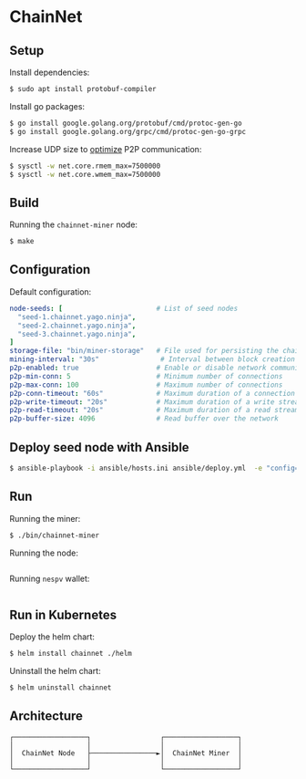 # ChainNet
## Setup
Install dependencies: 
```bash
$ sudo apt install protobuf-compiler 
```

Install go packages: 
```bash
$ go install google.golang.org/protobuf/cmd/protoc-gen-go
$ go install google.golang.org/grpc/cmd/protoc-gen-go-grpc
```

Increase UDP size to [optimize](https://github.com/quic-go/quic-go/wiki/UDP-Buffer-Sizes) P2P communication:  
```bash
$ sysctl -w net.core.rmem_max=7500000
$ sysctl -w net.core.wmem_max=7500000
```
## Build
Running the `chainnet-miner` node:
```bash
$ make
```

## Configuration
Default configuration: 
```yaml
node-seeds: [                       # List of seed nodes
  "seed-1.chainnet.yago.ninja",
  "seed-2.chainnet.yago.ninja",
  "seed-3.chainnet.yago.ninja",
]
storage-file: "bin/miner-storage"   # File used for persisting the chain status
mining-interval: "30s"               # Interval between block creation
p2p-enabled: true                   # Enable or disable network communication
p2p-min-conn: 5                     # Minimum number of connections
p2p-max-conn: 100                   # Maximum number of connections
p2p-conn-timeout: "60s"             # Maximum duration of a connection
p2p-write-timeout: "20s"            # Maximum duration of a write stream
p2p-read-timeout: "20s"             # Maximum duration of a read stream
p2p-buffer-size: 4096               # Read buffer over the network
```

## Deploy seed node with Ansible 
```bash
$ ansible-playbook -i ansible/hosts.ini ansible/deploy.yml  -e "config=../default-config.yaml"
```

## Run
Running the miner:
```bash
$ ./bin/chainnet-miner 
```

Running the node:
```bash

```

Running `nespv` wallet:
```bash

```

## Run in Kubernetes 
Deploy the helm chart: 
```bash
$ helm install chainnet ./helm
```

Uninstall the helm chart: 
```bash
$ helm uninstall chainnet
```

## Architecture
```ascii
┌──────────────────┐                 ┌──────────────────┐
│                  │                 │                  │
│  ChainNet Node   ├────────────────►│  ChainNet Miner  │
│                  │                 │                  │
└──────────────────┘                 └──────────────────┘
```
